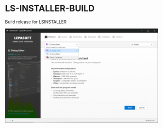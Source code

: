 # LS-INSTALLER-BUILD
Build release for LSINSTALLER

![Lepasoft Installer](https://github.com/jonlepage/LS-INSTALLER-BUILD/raw/main/lepasoft-installer.png)

<!-- Other README content below -->
